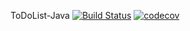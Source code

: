 ToDoList-Java [![Build Status](https://travis-ci.com/mformihir/ToDoList-Java.svg?branch=master)](https://travis-ci.com/mformihir/ToDoList-Java) [![codecov](https://codecov.io/gh/mformihir/ToDoList-Java/branch/master/graph/badge.svg)](https://codecov.io/gh/mformihir/ToDoList-Java)
